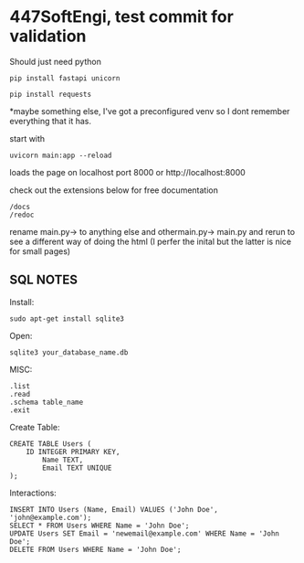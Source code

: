 # 447SoftEngi, test commit for validation

Should just need python

	pip install fastapi unicorn 

	pip install requests 

*maybe something else, I've got a preconfigured venv so I dont remember everything that it has. 

start with 

	uvicorn main:app --reload

loads the page on localhost port 8000 or http://localhost:8000

check out the extensions below for free documentation 

	/docs
	/redoc

rename main.py->  to anything else and othermain.py-> main.py and rerun to see a different way of doing the html (I perfer the inital but the latter is nice for small pages) 



## SQL NOTES

 Install:
 	
  	sudo apt-get install sqlite3

Open:

   	sqlite3 your_database_name.db
MISC:

	.list 
 	.read
  	.schema table_name
   	.exit


Create Table:

 	CREATE TABLE Users (
   		ID INTEGER PRIMARY KEY,
    		Name TEXT,
    		Email TEXT UNIQUE
	);
 Interactions:

  	INSERT INTO Users (Name, Email) VALUES ('John Doe', 'john@example.com');
	SELECT * FROM Users WHERE Name = 'John Doe';
	UPDATE Users SET Email = 'newemail@example.com' WHERE Name = 'John Doe';
	DELETE FROM Users WHERE Name = 'John Doe';


	
